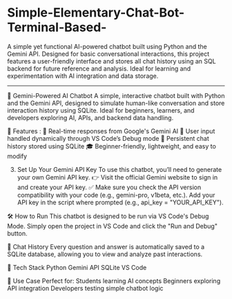 # Simple-Elementary-Chat-Bot-Terminal-Based-
A simple yet functional AI-powered chatbot built using Python and the Gemini API. Designed for basic conversational interactions, this project features a user-friendly interface and stores all chat history using an SQL backend for future reference and analysis. Ideal for learning and experimentation with AI integration and data storage.

*********************************************************************************************************************************************************************************************************************

🤖 Gemini-Powered AI Chatbot
  A simple, interactive chatbot built with Python and the Gemini API, designed to simulate human-like conversation and store interaction history using SQLite. Ideal for beginners, learners, and developers exploring AI, APIs, and backend data handling.

🔧 Features :
    💬 Real-time responses from Google's Gemini AI
    🧠 User input handled dynamically through VS Code’s Debug mode
    💾 Persistent chat history stored using SQLite
    🎓 Beginner-friendly, lightweight, and easy to modify


3. Set Up Your Gemini API Key
    To use this chatbot, you’ll need to generate your own Gemini API key.
    👉 Visit the official Gemini website to sign in and create your API key.
    ✅ Make sure you check the API version compatibility with your code (e.g., gemini-pro, v1beta, etc.).
    Add your API key in the script where prompted (e.g., api_key = "YOUR_API_KEY").

🛠️ How to Run
    This chatbot is designed to be run via VS Code's Debug Mode.
    Simply open the project in VS Code and click the "Run and Debug" button.

💾 Chat History
    Every question and answer is automatically saved to a SQLite database, allowing you to view and analyze past interactions.

🧰 Tech Stack
    Python
    Gemini API
    SQLite
    VS Code

📌 Use Case
    Perfect for:
      Students learning AI concepts
      Beginners exploring API integration
      Developers testing simple chatbot logic
